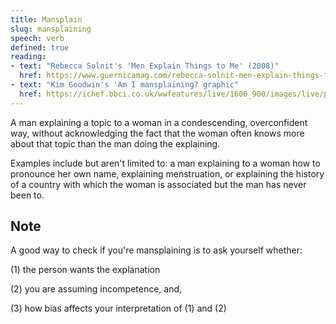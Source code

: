 ```yaml
---
title: Mansplain
slug: mansplaining
speech: verb
defined: true
reading:
- text: "Rebecca Solnit's 'Men Explain Things to Me' (2008)"
  href: https://www.guernicamag.com/rebecca-solnit-men-explain-things-to-me/
- text: "Kim Goodwin's 'Am I mansplaining? graphic"
  href: https://ichef.bbci.co.uk/wwfeatures/live/1600_900/images/live/p0/6f/zj/p06fzjxg.jpg
---
```


A man explaining a topic to a woman in a condescending, overconfident way, without acknowledging the fact that the woman often knows more about that topic than the man doing the explaining. 

Examples include but aren't limited to: a man explaining to a woman how to pronounce her own name, explaining menstruation, or explaining the history of a country with which the woman is associated but the man has never been to.  

## Note

A good way to check if you're mansplaining is to ask yourself whether: 

(1) the person wants the explanation

(2) you are assuming incompetence, and, 

(3) how bias affects your interpretation of (1) and (2)

